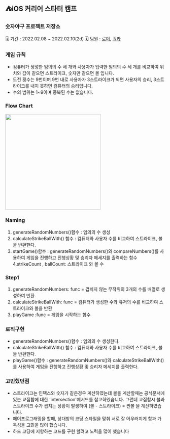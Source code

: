 ## ⛺️iOS 커리어 스타터 캠프

### 숫자야구 프로젝트 저장소
🗓 기간 : 2022.02.08 ~ 2022.02.10(2d)
🗓 팀원 : [로이](https://github.com/Roy-wonji), [쿼카](https://github.com/Quokkaaa)

### 게임 규칙

- 컴퓨터가 생성한 임의의 수 세 개와 사용자가 입력한 임의의 수 세 개를 비교하여 위치와 값이 같으면 스트라이크, 숫자만 같으면 볼 입니다.
- 도전 횟수는 9번이며 9번 내로 사용자가 3스트라이크가 되면 사용자의 승리, 3스트라이크를 내지 못하면 컴퓨터의 승리입니다.
- 수의 범위는 1~9이며 중복된 수는 없습니다.

### Flow Chart
<img src = "https://user-images.githubusercontent.com/75601594/153446357-c4c8d3b9-570b-433f-b10b-a9ef7959ace9.jpg" width="300px">

### Naming
1. generateRandomNumbers()함수 : 임의의 수 생성
2. calculateStrikeBallWith() 함수 : 컴퓨터와 사용자 수를 비교하여 스트라이크, 볼을 반환한다.
3. startGame()함수 : generateRandomNumbers()와 compareNumbers()를 사용하여 게임을 진행하고 진행상황 및 승리자 메세지를 출력하는 함수
4.strikeCount , ballCount: 스트라이크 와 볼 수

### Step1
1. generateRandomNumbers: func  = 겹치지 않는 무작위의 3개의 수를 배열로 생성하여 반환.
2. calculateStrikeBallWith: func = 컴퓨터가 생성한 수와 유저의 수를 비교하여 스트라이크와 볼을 반환
3. playGame :func = 게임을 시작하는 함수

### 로직구현  
- generateRandomNumbers()함수 : 임의의 수 생성한다.
- calculateStrikeBallWith() 함수 :  컴퓨터와 사용자 수를 비교하여 스트라이크, 볼을 반환한다.
- playGame()함수 : generateRandomNumbers()와 calculateStrikeBallWith()를 사용하여 게임을 진행하고 진행상황 및 승리자 메세지를 출력한다.

### 고민했던점
- 스트라이크는 인덱스와 숫자가 같은경우 계산하였는데 볼을 계산할때는 공식문서에 있는 교집합에 대한 'intersection'메서드를 참고하였습니다. 그런데 교집합시 볼과 스트라이크 수가 겹치는 상황이 발생하여 (볼 - 스트라이크) = 찐볼 을 계산하였습니다.
- 페어프로그래밍을 할때, 상대방의 코딩 스타일을 맞춰 서로 잘 어우러지게 함과 가독성을 고민을 많이 했습니다.
- 하드 코딩에 지향하는 코드를 구현 할려고 노력을 많이 했습니다



